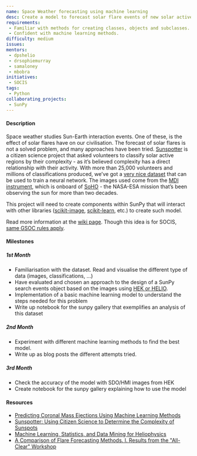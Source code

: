 ```yaml
---
name: Space Weather forecasting using machine learning
desc: Create a model to forecast solar flare events of new solar active regions images.
requirements:
 - Familiar with methods for creating classes, objects and subclasses. 
 - Confident with machine learning methods.
difficulty: medium
issues:
mentors:
 - dpshelio
 - drsophiemurray
 - samaloney
 - mbobra
initiatives:
 - SOCIS
tags:
 - Python
collaborating_projects:
 - SunPy
---
```


#### Description

Space weather studies Sun-Earth interaction events. One of these, is the effect
of solar flares have on our civilisation. The forecast of solar flares is not a
solved problem, and many approaches have been tried.
[Sunspotter](https://www.sunspotter.org/) is a citizen science project that
asked volunteers to classify solar active regions by their complexity - as it’s
believed complexity has a direct relationship with their activity. With more
than 25,000 volunteers and millions of classifications produced, we’ve got a
[very nice dataset](https://zenodo.org/record/1478972#.XI4YPqHgqr8) that can be
used to train a neural network. The images used come from the [MDI
instrument](http://soi.stanford.edu/science/obs_prog.html), which is onboard of
[SoHO](https://en.wikipedia.org/wiki/Solar_and_Heliospheric_Observatory) - the
NASA-ESA mission that’s been observing the sun for more than two decades.

This project will need to create components within SunPy that will interact with
other libraries ([scikit-image](https://scikit-image.org/),
[scikit-learn](https://scikit-learn.org), etc.) to create such model.

Read more information at the [wiki page](https://github.com/sunpy/sunpy/wiki/SOCIS-2019-Ideas-Information#space-weather-forecasting-using-machine-learning).
Though this idea is for SOCIS, [same GSOC rules apply](https://github.com/sunpy/sunpy/wiki/SOCIS-2019).

#### Milestones

##### 1st Month

* Familiarisation with the dataset. Read and visualise the different type of
  data (images, classifications, …)
* Have evaluated and chosen an approach to the design of a SunPy search events
  object based on the images using [HEK or
  HELIO](https://docs.sunpy.org/en/latest/guide/acquiring_data/hek.html).
* Implementation of a basic machine learning model to understand the steps
  needed for this problem
* Write up notebook for the sunpy gallery that exemplifies an analysis of this
  dataset

##### 2nd Month

* Experiment with different machine learning methods to find the best model.
* Write up as blog posts the different attempts tried.

##### 3rd Month

* Check the accuracy of the model with SDO/HMI images from HEK
* Create notebook for the sunpy gallery explaining how to use the model

#### Resources

* [Predicting Coronal Mass Ejections Using Machine Learning Methods](
https://doi.org/10.3847/0004-637X/821/2/127)
* [Sunspotter: Using Citizen Science to Determine the Complexity of
  Sunspots](https://doi.org/10.6084/m9.figshare.1050569.v1)
* [Machine Learning, Statistics, and Data Mining for
  Heliophysics](https://helioml.github.io/HelioML/title.html)
* [A Comparison of Flare Forecasting Methods. I. Results from the "All-Clear"
  Workshop](https://doi.org/10.3847/0004-637X/829/2/89)
